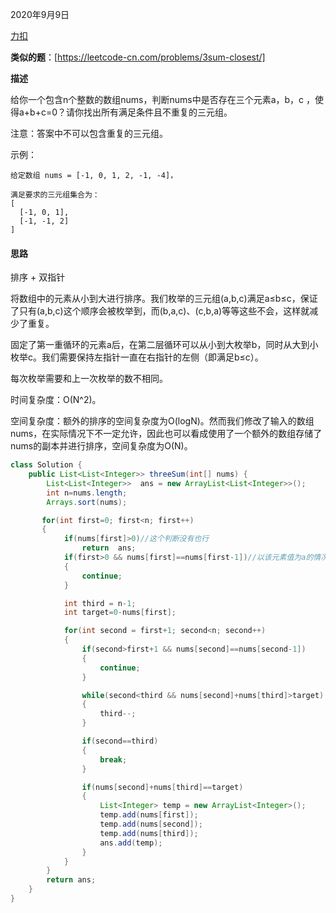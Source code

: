 2020年9月9日

[力扣](https://leetcode-cn.com/problems/3sum/submissions/)

**类似的题**：[https://leetcode-cn.com/problems/3sum-closest/]

**描述**

给你一个包含n个整数的数组nums，判断nums中是否存在三个元素a，b，c ，使得a+b+c=0？请你找出所有满足条件且不重复的三元组。

注意：答案中不可以包含重复的三元组。

示例：
```
给定数组 nums = [-1, 0, 1, 2, -1, -4]，

满足要求的三元组集合为：
[
  [-1, 0, 1],
  [-1, -1, 2]
]
```
#### 思路

排序 + 双指针

将数组中的元素从小到大进行排序。我们枚举的三元组(a,b,c)满足a≤b≤c，保证了只有(a,b,c)这个顺序会被枚举到，而(b,a,c)、(c,b,a)等等这些不会，这样就减少了重复。

固定了第一重循环的元素a后，在第二层循环可以从小到大枚举b，同时从大到小枚举c。我们需要保持左指针一直在右指针的左侧（即满足b≤c）。

每次枚举需要和上一次枚举的数不相同。

时间复杂度：O(N^2)。

空间复杂度：额外的排序的空间复杂度为O(logN)。然而我们修改了输入的数组nums，在实际情况下不一定允许，因此也可以看成使用了一个额外的数组存储了nums的副本并进行排序，空间复杂度为O(N)。

```java
class Solution {
    public List<List<Integer>> threeSum(int[] nums) {
        List<List<Integer>>  ans = new ArrayList<List<Integer>>();
        int n=nums.length;
        Arrays.sort(nums);

       for(int first=0; first<n; first++)
       {
            if(nums[first]>0)//这个判断没有也行
                return  ans;
            if(first>0 && nums[first]==nums[first-1])//以该元素值为a的情况已经计算过
            {
                continue;
            }

            int third = n-1;
            int target=0-nums[first];

            for(int second = first+1; second<n; second++)
            {
                if(second>first+1 && nums[second]==nums[second-1])
                {
                    continue;
                }

                while(second<third && nums[second]+nums[third]>target)
                {
                    third--;
                }

                if(second==third)
                {
                    break;
                }

                if(nums[second]+nums[third]==target)
                {
                    List<Integer> temp = new ArrayList<Integer>();
                    temp.add(nums[first]);
                    temp.add(nums[second]);
                    temp.add(nums[third]);
                    ans.add(temp);
                }
            }
        }
        return ans;
    }
}
```
